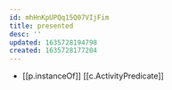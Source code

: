 ```yaml
---
id: mhHnKpUPQq15Q07VIjFim
title: presented
desc: ''
updated: 1635728194798
created: 1635728177204
---
```


- [[p.instanceOf]] [[c.ActivityPredicate]]